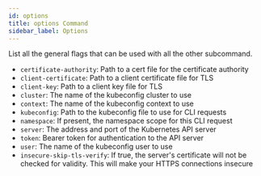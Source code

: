 ```yaml
---
id: options
title: options Command
sidebar_label: Options
---
```


<!--
WARNING: this file was automatically generated by Mia-Platform Doc Aggregator.
DO NOT MODIFY IT BY HAND.
Instead, modify the source file and run the aggregator to regenerate this file.
-->

List all the general flags that can be used with all the other subcommand.

- `certificate-authority`: Path to a cert file for the certificate authority
- `client-certificate`: Path to a client certificate file for TLS
- `client-key`: Path to a client key file for TLS
- `cluster`: The name of the kubeconfig cluster to use
- `context`: The name of the kubeconfig context to use
- `kubeconfig`: Path to the kubeconfig file to use for CLI requests
- `namespace`: If present, the namespace scope for this CLI request
- `server`: The address and port of the Kubernetes API server
- `token`: Bearer token for authentication to the API server
- `user`: The name of the kubeconfig user to use
- `insecure-skip-tls-verify`: If true, the server's certificate will not be checked for validity. This will make your HTTPS connections insecure
